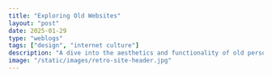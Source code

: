 ```yaml
---
title: "Exploring Old Websites"
layout: "post"
date: 2025-01-29
type: "weblogs"
tags: ["design", "internet culture"]
description: "A dive into the aesthetics and functionality of old personal websites."
image: "/static/images/retro-site-header.jpg"
---
```

